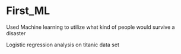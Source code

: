 # First_ML
Used Machine learning to utilize what kind of people would survive a disaster

Logistic regression analysis on titanic data set
